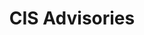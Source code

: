 ---
title: CIS Advisories
description: The latest information on known vulnerabilities in popular software and systems.
url: https://www.cisecurity.org/advisory
image:
    # url: '/assets/images/cafe.png'
    # alt: 'Cafe'
tags: ['advisory', 'cve', 'vulnerability']
pubDate: 2023-11-13
draft: false
---